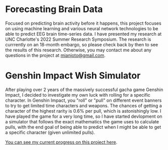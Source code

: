 # Forecasting Brain Data
Focused on predicting brain activity before it happens, this project focuses on using machine learning and various neural network technologies to be able to predict EEG brain time-series data. I have presented my research at UNC Charlotte's 2022 Summer Research Symposium. The research is currrently on an 18-month embargo, so please check back by then to see the results of this research. Otherwise, you may contact me about any questions in the project at [mianjoto@gmail.com](mailto:mianjoto@gmail.com).

# Genshin Impact Wish Simulator
After playing over 2 years of the massively successful gacha game Genshin Impact, I decided to investigate my own luck with rolling for a specific character. In Genshin Impact, you "roll" or "pull" on different event banners to try to get limited time characters and weapons. The chances of getting a character of the highest rarity is 0.6% per pull, which is astonishingly low. I have played the game for a very long time, so I have started devlopment on a simulator that follows the exact mathematics the game uses to calculate pulls, with the end goal of being able to predict when I might be able to get a specific character (given unlimited pulls).

[You can see my current progress on this project here](https://github.com/mianjoto/Genshin-Wish-Simulator).
